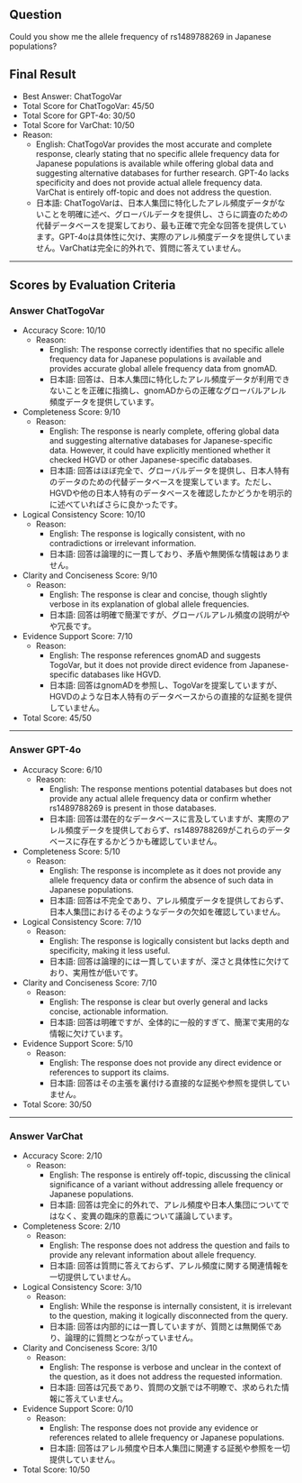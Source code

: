 ## Question

Could you show me the allele frequency of rs1489788269 in Japanese populations?

## Final Result

- Best Answer: ChatTogoVar
- Total Score for ChatTogoVar: 45/50
- Total Score for GPT-4o: 30/50
- Total Score for VarChat: 10/50
- Reason:
  - English: ChatTogoVar provides the most accurate and complete response, clearly stating that no specific allele frequency data for Japanese populations is available while offering global data and suggesting alternative databases for further research. GPT-4o lacks specificity and does not provide actual allele frequency data. VarChat is entirely off-topic and does not address the question.
  - 日本語: ChatTogoVarは、日本人集団に特化したアレル頻度データがないことを明確に述べ、グローバルデータを提供し、さらに調査のための代替データベースを提案しており、最も正確で完全な回答を提供しています。GPT-4oは具体性に欠け、実際のアレル頻度データを提供していません。VarChatは完全に的外れで、質問に答えていません。

---

## Scores by Evaluation Criteria

### Answer ChatTogoVar
- Accuracy Score: 10/10
  - Reason: 
    - English: The response correctly identifies that no specific allele frequency data for Japanese populations is available and provides accurate global allele frequency data from gnomAD.
    - 日本語: 回答は、日本人集団に特化したアレル頻度データが利用できないことを正確に指摘し、gnomADからの正確なグローバルアレル頻度データを提供しています。
- Completeness Score: 9/10
  - Reason: 
    - English: The response is nearly complete, offering global data and suggesting alternative databases for Japanese-specific data. However, it could have explicitly mentioned whether it checked HGVD or other Japanese-specific databases.
    - 日本語: 回答はほぼ完全で、グローバルデータを提供し、日本人特有のデータのための代替データベースを提案しています。ただし、HGVDや他の日本人特有のデータベースを確認したかどうかを明示的に述べていればさらに良かったです。
- Logical Consistency Score: 10/10
  - Reason: 
    - English: The response is logically consistent, with no contradictions or irrelevant information.
    - 日本語: 回答は論理的に一貫しており、矛盾や無関係な情報はありません。
- Clarity and Conciseness Score: 9/10
  - Reason: 
    - English: The response is clear and concise, though slightly verbose in its explanation of global allele frequencies.
    - 日本語: 回答は明確で簡潔ですが、グローバルアレル頻度の説明がやや冗長です。
- Evidence Support Score: 7/10
  - Reason: 
    - English: The response references gnomAD and suggests TogoVar, but it does not provide direct evidence from Japanese-specific databases like HGVD.
    - 日本語: 回答はgnomADを参照し、TogoVarを提案していますが、HGVDのような日本人特有のデータベースからの直接的な証拠を提供していません。
- Total Score: 45/50

---

### Answer GPT-4o
- Accuracy Score: 6/10
  - Reason: 
    - English: The response mentions potential databases but does not provide any actual allele frequency data or confirm whether rs1489788269 is present in those databases.
    - 日本語: 回答は潜在的なデータベースに言及していますが、実際のアレル頻度データを提供しておらず、rs1489788269がこれらのデータベースに存在するかどうかも確認していません。
- Completeness Score: 5/10
  - Reason: 
    - English: The response is incomplete as it does not provide any allele frequency data or confirm the absence of such data in Japanese populations.
    - 日本語: 回答は不完全であり、アレル頻度データを提供しておらず、日本人集団におけるそのようなデータの欠如を確認していません。
- Logical Consistency Score: 7/10
  - Reason: 
    - English: The response is logically consistent but lacks depth and specificity, making it less useful.
    - 日本語: 回答は論理的には一貫していますが、深さと具体性に欠けており、実用性が低いです。
- Clarity and Conciseness Score: 7/10
  - Reason: 
    - English: The response is clear but overly general and lacks concise, actionable information.
    - 日本語: 回答は明確ですが、全体的に一般的すぎて、簡潔で実用的な情報に欠けています。
- Evidence Support Score: 5/10
  - Reason: 
    - English: The response does not provide any direct evidence or references to support its claims.
    - 日本語: 回答はその主張を裏付ける直接的な証拠や参照を提供していません。
- Total Score: 30/50

---

### Answer VarChat
- Accuracy Score: 2/10
  - Reason: 
    - English: The response is entirely off-topic, discussing the clinical significance of a variant without addressing allele frequency or Japanese populations.
    - 日本語: 回答は完全に的外れで、アレル頻度や日本人集団についてではなく、変異の臨床的意義について議論しています。
- Completeness Score: 2/10
  - Reason: 
    - English: The response does not address the question and fails to provide any relevant information about allele frequency.
    - 日本語: 回答は質問に答えておらず、アレル頻度に関する関連情報を一切提供していません。
- Logical Consistency Score: 3/10
  - Reason: 
    - English: While the response is internally consistent, it is irrelevant to the question, making it logically disconnected from the query.
    - 日本語: 回答は内部的には一貫していますが、質問とは無関係であり、論理的に質問とつながっていません。
- Clarity and Conciseness Score: 3/10
  - Reason: 
    - English: The response is verbose and unclear in the context of the question, as it does not address the requested information.
    - 日本語: 回答は冗長であり、質問の文脈では不明瞭で、求められた情報に答えていません。
- Evidence Support Score: 0/10
  - Reason: 
    - English: The response does not provide any evidence or references related to allele frequency or Japanese populations.
    - 日本語: 回答はアレル頻度や日本人集団に関連する証拠や参照を一切提供していません。
- Total Score: 10/50